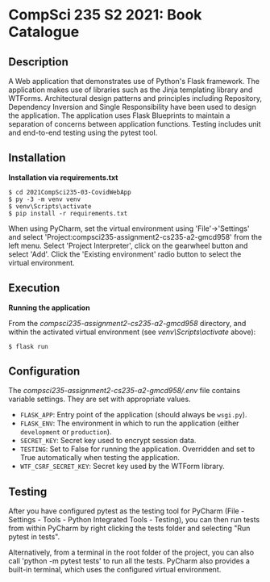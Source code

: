 # CompSci 235 S2 2021: Book Catalogue

## Description

A Web application that demonstrates use of Python's Flask framework. The application makes use of libraries such as the Jinja templating library and WTForms. Architectural design patterns and principles including Repository, Dependency Inversion and Single Responsibility have been used to design the application. The application uses Flask Blueprints to maintain a separation of concerns between application functions. Testing includes unit and end-to-end testing using the pytest tool. 

## Installation

**Installation via requirements.txt**

```shell
$ cd 2021CompSci235-03-CovidWebApp
$ py -3 -m venv venv
$ venv\Scripts\activate
$ pip install -r requirements.txt
```

When using PyCharm, set the virtual environment using 'File'->'Settings' and select 'Project:compsci235-assignment2-cs235-a2-gmcd958' from the left menu. Select 'Project Interpreter', click on the gearwheel button and select 'Add'. Click the 'Existing environment' radio button to select the virtual environment. 

## Execution

**Running the application**

From the *compsci235-assignment2-cs235-a2-gmcd958* directory, and within the activated virtual environment (see *venv\Scripts\activate* above):

````shell
$ flask run
```` 


## Configuration

The *compsci235-assignment2-cs235-a2-gmcd958/.env* file contains variable settings. They are set with appropriate values.

* `FLASK_APP`: Entry point of the application (should always be `wsgi.py`).
* `FLASK_ENV`: The environment in which to run the application (either `development` or `production`).
* `SECRET_KEY`: Secret key used to encrypt session data.
* `TESTING`: Set to False for running the application. Overridden and set to True automatically when testing the application.
* `WTF_CSRF_SECRET_KEY`: Secret key used by the WTForm library.


## Testing

After you have configured pytest as the testing tool for PyCharm (File - Settings - Tools - Python Integrated Tools - Testing), you can then run tests from within PyCharm by right clicking the tests folder and selecting "Run pytest in tests".

Alternatively, from a terminal in the root folder of the project, you can also call 'python -m pytest tests' to run all the tests. PyCharm also provides a built-in terminal, which uses the configured virtual environment. 

 